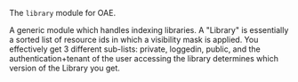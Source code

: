 The `library` module for OAE.

A generic module which handles indexing libraries.
A "Library" is essentially a sorted list of resource ids in which a visibility mask is applied. You effectively get 3 different sub-lists: private, loggedin, public, and the authentication+tenant of the user accessing the library determines which version of the Library you get.